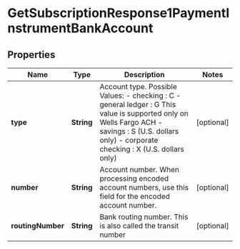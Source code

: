 
# GetSubscriptionResponse1PaymentInstrumentBankAccount

## Properties
Name | Type | Description | Notes
------------ | ------------- | ------------- | -------------
**type** | **String** | Account type.  Possible Values:  - checking : C  - general ledger : G This value is supported only on Wells Fargo ACH  - savings : S (U.S. dollars only)  - corporate checking : X (U.S. dollars only)  |  [optional]
**number** | **String** | Account number.  When processing encoded account numbers, use this field for the encoded account number.  |  [optional]
**routingNumber** | **String** | Bank routing number. This is also called the transit number  |  [optional]




